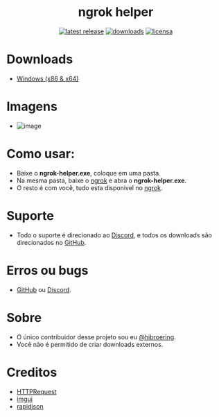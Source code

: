 <h1 align="center">ngrok helper</h1>
<div align="center">
    <a href="https://github.com/hibroering/testing/releases/"><img src="https://img.shields.io/github/release/hibroering/ngrok-helper.svg?style=flat-square" alt="latest release" /></a>
    <a href="https://github.com/hibroering/testing/releases/"><img src="https://img.shields.io/github/downloads/hibroering/ngrok-helper/total?style=flat-square" alt="downloads" /></a>
    <a href="https://github.com/hibroering/testing/blob/master/LICENSE"><img src="https://img.shields.io/github/license/hibroering/ngrok-helper?label=license&style=flat-square" alt="licensa" /></a>
</div>

# Downloads
- [Windows (x86 & x64)](https://github.com/hibroering/ngrok-helper/releases/download/v0.2/ngrok-helper.exe)

# Imagens
- ![image](https://user-images.githubusercontent.com/62901166/86522734-d9d0b080-be38-11ea-815d-a6017a0ab302.png)

# Como usar:
- Baixe o **ngrok-helper.exe**, coloque em uma pasta.
- Na mesma pasta, baixe o [ngrok](https://ngrok.com/) e abra o **ngrok-helper.exe**.
- O resto é com você, tudo esta disponivel no [ngrok](https://ngrok.com/).

# Suporte
- Todo o suporte é direcionado ao [Discord](https://discord.gg/yfWdh5), e todos os downloads são direcionados no [GitHub](https://github.com/hibroering/ngrok-helper/releases).

# Erros ou bugs
- [GitHub](https://github.com/hibroering/ngrok-helper/issues) ou [Discord](https://discord.gg/yfWdh5).

# Sobre
- O único contribuidor desse projeto sou eu [@hibroering](https://github.com/hibroering).
- Você não é permitido de criar downloads externos.

# Creditos
- [HTTPRequest](https://github.com/elnormous/HTTPRequest)
- [imgui](https://github.com/ocornut/imgui)
- [rapidjson](https://github.com/Tencent/rapidjson)
